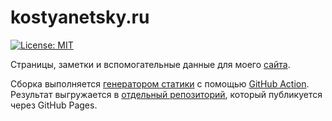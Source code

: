 # kostyanetsky.ru

[![License: MIT](https://img.shields.io/badge/License-MIT-yellow.svg)](https://opensource.org/licenses/MIT)

Страницы, заметки и вспомогательные данные для моего [сайта](https://kostyanetsky.ru).

Сборка выполняется [генератором статики](https://github.com/vkostyanetsky/BlogBuilder) с помощью [GitHub Action](/.github/workflows/main.yml). Результат выгружается в [отдельный репозиторий](https://github.com/vkostyanetsky/kostyanetsky.ru-static), который публикуется через GitHub Pages.
